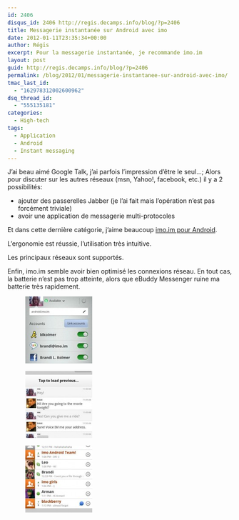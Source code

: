 ```yaml
---
id: 2406
disqus_id: 2406 http://regis.decamps.info/blog/?p=2406
title: Messagerie instantanée sur Android avec imo
date: 2012-01-11T23:35:34+00:00
author: Régis
excerpt: Pour la messagerie instantanée, je recommande imo.im
layout: post
guid: http://regis.decamps.info/blog/?p=2406
permalink: /blog/2012/01/messagerie-instantanee-sur-android-avec-imo/
tmac_last_id:
  - "162978312002600962"
dsq_thread_id:
  - "555135181"
categories:
  - High-tech
tags:
  - Application
  - Android
  - Instant messaging
---
```

J’ai beau aimé Google Talk, j’ai parfois l’impression d’être le seul…; Alors pour discuter sur les autres réseaux (msn, Yahoo!, facebook, etc.) il y a 2 possibilités:

  * ajouter des passerelles Jabber (je l’ai fait mais l’opération n’est pas forcément triviale)
  * avoir une application de messagerie multi-protocoles

Et dans cette dernière catégorie, j’aime beaucoup [imo.im pour Android](https://market.android.com/details?id=com.imo.android.imoim).
  
<!--more-->


  
L’ergonomie est réussie, l’utilisation très intuitive.

Les principaux réseaux sont supportés.

Enfin, imo.im semble avoir bien optimisé les connexions réseau. En tout cas, la batterie n’est pas trop atteinte, alors que eBuddy Messenger ruine ma batterie très rapidement.

<div id='gallery-13' class='gallery galleryid-2406 gallery-columns-3 gallery-size-thumbnail'>
  <figure class='gallery-item'> 
  
  <div class='gallery-icon portrait'>
    <a href='http://regis.decamps.info/blog/2012/01/messagerie-instantanee-sur-android-avec-imo/imo2/'><img width="150" height="150" src="/blog/wp-content/uploads/2012/01/imo2-150x150.jpg" class="attachment-thumbnail size-thumbnail" alt="" /></a>
  </div></figure><figure class='gallery-item'> 
  
  <div class='gallery-icon portrait'>
    <a href='http://regis.decamps.info/blog/2012/01/messagerie-instantanee-sur-android-avec-imo/imo/'><img width="150" height="150" src="/blog/wp-content/uploads/2012/01/imo-150x150.jpg" class="attachment-thumbnail size-thumbnail" alt="" /></a>
  </div></figure><figure class='gallery-item'> 
  
  <div class='gallery-icon portrait'>
    <a href='http://regis.decamps.info/blog/2012/01/messagerie-instantanee-sur-android-avec-imo/imo1/'><img width="150" height="150" src="/blog/wp-content/uploads/2012/01/imo1-150x150.jpg" class="attachment-thumbnail size-thumbnail" alt="" /></a>
  </div></figure>
</div>
